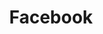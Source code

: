 ---
title: Facebook
icon: carbon:logo-facebook
url: https://www.linkedin.com/in/joharisoa-ratsirarson-74b40419a/
---